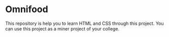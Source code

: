 # Omnifood
This repository is help you to learn HTML and CSS through this project. You can use this project as a miner project of your college.
